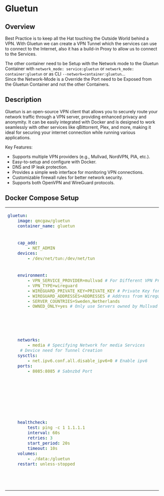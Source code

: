 # Gluetun

## Overview

Best Practice is to keep all the Hat touching the Outside World behind a VPN.
With Gluetun we can create a VPN Tunnel which the services can use to connect to the Internet, also it has a build-in Proxy to allow us to connect to the Services.

The other container need to be Setup with the Network mode to the Gluetun Container with ```network_mode: service:gluetun``` or ```network_mode: container:gluetun``` or as CLI ```--network=container:gluetun```... <br />
Since the Network-Mode is a Override the Port need to be Exposed from the Gluetun Container and not the other Containers.

## Description

Gluetun is an open-source VPN client that allows you to securely route your network traffic through a VPN server, providing enhanced privacy and anonymity. It can be easily integrated with Docker and is designed to work seamlessly with other services like qBittorrent, Plex, and more, making it ideal for securing your internet connection while running various applications.

Key Features:
- Supports multiple VPN providers (e.g., Mullvad, NordVPN, PIA, etc.).
- Easy-to-setup and configure with Docker.
- DNS and IP leak protection.
- Provides a simple web interface for monitoring VPN connections.
- Customizable firewall rules for better network security.
- Supports both OpenVPN and WireGuard protocols.

## Docker Compose Setup

<table>
<tr>
<td>

```yaml
gluetun:
    image: qmcgaw/gluetun
    container_name: gluetun
```
</td>
<td>
</td>
</tr>
<tr>
<td>

```yaml
    cap_add:
        - NET_ADMIN
    devices:
        - /dev/net/tun:/dev/net/tun
```
</td>
<td>
Needed Options to allow Gluetun to create a VPN Tunnel
</td>
</tr>
<tr>
<td>

```yaml
    environment:
        - VPN_SERVICE_PROVIDER=mullvad # For Different VPN Provider follow https://github.com/qdm12/gluetun-wiki/tree/main/setup/providers
        - VPN_TYPE=wireguard
        - WIREGUARD_PRIVATE_KEY=PRIVATE_KEY # Private Key for Wireguard
        - WIREGUARD_ADDRESSES=ADDRESSES # Address from Wireguard Config (ipv6 needs to be configured in Docker)
        - SERVER_COUNTRIES=Sweden,Netherlands
        - OWNED_ONLY=yes # Only use Servers owned by Mullvad
```
</td>
<td>

Detailed Instructions can be found in the [Gluetun Wiki](https://github.com/qdm12/gluetun-wiki)
</td>
</tr>
<tr>
<td>

```yaml
    networks:
        - media # Specifying Network for media Services
     # Device need for Tunnel Creation
    sysctls:
        - net.ipv6.conf.all.disable_ipv6=0 # Enable ipv6
    ports:
        - 8085:8085 # Sabnzbd Port
```
</td>
<td>
Since the Download Services are getting Routed trough Gluetun all the Ports need to be Exposed from the Gluetun Container
</td>
</tr>
<tr>
<td>

```yaml
    healthcheck:
        test: ping -c 1 1.1.1.1
        interval: 60s
        retries: 3
        start_period: 20s
        timeout: 10s
    volumes:
        - ./data:/gluetun
    restart: unless-stopped
```
</td>
<td>
Configuration of an Healthcheck to ensure the Vpn Connection is running and the other Services are getting Restarted if the VPN restarts.
Add Volumes and Restarts
</td>
</tr>
</table>
